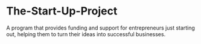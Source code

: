 # The-Start-Up-Project
A program that provides funding and support for entrepreneurs just starting out, helping them to turn their ideas into successful businesses.
